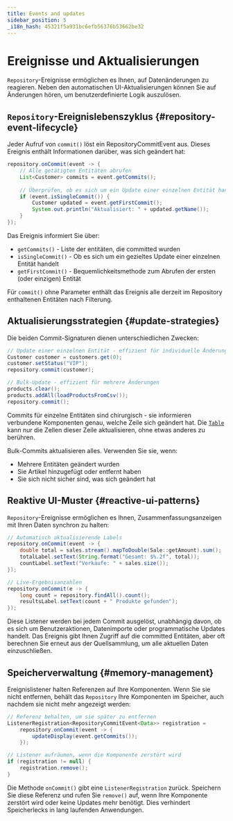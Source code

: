 ```yaml
---
title: Events and updates
sidebar_position: 5
_i18n_hash: 45321f5a931bc6efb56376b53662be32
---
```

<!-- vale off -->
# Ereignisse und Aktualisierungen <DocChip chip='since' label='24.00' />
<!-- vale on -->

`Repository`-Ereignisse ermöglichen es Ihnen, auf Datenänderungen zu reagieren. Neben den automatischen UI-Aktualisierungen können Sie auf Änderungen hören, um benutzerdefinierte Logik auszulösen.

## `Repository`-Ereignislebenszyklus {#repository-event-lifecycle}

Jeder Aufruf von `commit()` löst ein <JavadocLink type="data" location="com/webforj/data/repository/event/RepositoryCommitEvent" code="true">RepositoryCommitEvent</JavadocLink> aus. Dieses Ereignis enthält Informationen darüber, was sich geändert hat:

```java
repository.onCommit(event -> {
    // Alle getätigten Entitäten abrufen
    List<Customer> commits = event.getCommits();
    
    // Überprüfen, ob es sich um ein Update einer einzelnen Entität handelt
    if (event.isSingleCommit()) {
        Customer updated = event.getFirstCommit();
        System.out.println("Aktualisiert: " + updated.getName());
    }
});
```

Das Ereignis informiert Sie über:
- `getCommits()` - Liste der entitäten, die committed wurden
- `isSingleCommit()` - Ob es sich um ein gezieltes Update einer einzelnen Entität handelt
- `getFirstCommit()` - Bequemlichkeitsmethode zum Abrufen der ersten (oder einzigen) Entität

Für `commit()` ohne Parameter enthält das Ereignis alle derzeit im Repository enthaltenen Entitäten nach Filterung.

## Aktualisierungsstrategien {#update-strategies}

Die beiden Commit-Signaturen dienen unterschiedlichen Zwecken:

```java
// Update einer einzelnen Entität - effizient für individuelle Änderungen
Customer customer = customers.get(0);
customer.setStatus("VIP");
repository.commit(customer);

// Bulk-Update - effizient für mehrere Änderungen
products.clear();
products.addAll(loadProductsFromCsv());
repository.commit();
```

Commits für einzelne Entitäten sind chirurgisch - sie informieren verbundene Komponenten genau, welche Zeile sich geändert hat. Die [`Table`](../../components/table/overview) kann nur die Zellen dieser Zeile aktualisieren, ohne etwas anderes zu berühren.

Bulk-Commits aktualisieren alles. Verwenden Sie sie, wenn:
- Mehrere Entitäten geändert wurden
- Sie Artikel hinzugefügt oder entfernt haben
- Sie sich nicht sicher sind, was sich geändert hat

## Reaktive UI-Muster {#reactive-ui-patterns}

`Repository`-Ereignisse ermöglichen es Ihnen, Zusammenfassungsanzeigen mit Ihren Daten synchron zu halten:

```java
// Automatisch aktualisierende Labels
repository.onCommit(event -> {
    double total = sales.stream().mapToDouble(Sale::getAmount).sum();
    totalLabel.setText(String.format("Gesamt: $%.2f", total));
    countLabel.setText("Verkäufe: " + sales.size());
});

// Live-Ergebnisanzahlen
repository.onCommit(e -> {
    long count = repository.findAll().count();
    resultsLabel.setText(count + " Produkte gefunden");
});
```

Diese Listener werden bei jedem Commit ausgelöst, unabhängig davon, ob es sich um Benutzeraktionen, Datenimporte oder programmatische Updates handelt. Das Ereignis gibt Ihnen Zugriff auf die committed Entitäten, aber oft berechnen Sie erneut aus der Quellsammlung, um alle aktuellen Daten einzuschließen.

## Speicherverwaltung {#memory-management}

Ereignislistener halten Referenzen auf Ihre Komponenten. Wenn Sie sie nicht entfernen, behält das `Repository` Ihre Komponenten im Speicher, auch nachdem sie nicht mehr angezeigt werden:

```java
// Referenz behalten, um sie später zu entfernen
ListenerRegistration<RepositoryCommitEvent<Data>> registration = 
    repository.onCommit(event -> {
        updateDisplay(event.getCommits());
    });

// Listener aufräumen, wenn die Komponente zerstört wird
if (registration != null) {
    registration.remove();
}
```

Die Methode `onCommit()` gibt eine `ListenerRegistration` zurück. Speichern Sie diese Referenz und rufen Sie `remove()` auf, wenn Ihre Komponente zerstört wird oder keine Updates mehr benötigt. Dies verhindert Speicherlecks in lang laufenden Anwendungen.
